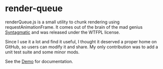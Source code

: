 render-queue
============
renderQueue.js is a small utility to chunk rendering using requestAnimationFrame. It comes out of the brain of the mad genius [Syntagmatic](https://github.com/syntagmatic) 
and was released under the WTFPL license. 

Since I use it a lot and find it useful, I thought it deserved a proper home on GitHub, so users can modify it and share. 
My only contribution was to add a unit test suite and some minor mods.

See the [Demo](http://bl.ocks.org/syntagmatic/raw/3341641/) for documentation.